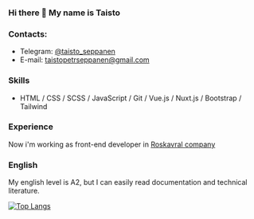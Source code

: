 ### Hi there 👋 My name is Taisto

### Contacts:

- Telegram: [@taisto_seppanen](https://t.me/taisto_seppanen "@taisto_seppanen")
- E-mail: taistopetrseppanen@gmail.com

### Skills

- HTML / CSS / SCSS / JavaScript / Git / Vue.js / Nuxt.js / Bootstrap / Tailwind

### Experience

Now i'm working as front-end developer in [Roskavral company](https://roskvartal.ru/o-kompanii)

### English

My english level is A2, but I can easily read documentation and technical literature.

[![Top Langs](https://github-readme-stats.vercel.app/api/top-langs/?username=taisto-seppanen)](https://github.com/anuraghazra/github-readme-stats)

<!--
**taisto-seppanen/taisto-seppanen** is a ✨ _special_ ✨ repository because its `README.md` (this file) appears on your GitHub profile.

Here are some ideas to get you started:

- 🔭 I’m currently working on ...
- 🌱 I’m currently learning ...
- 👯 I’m looking to collaborate on ...
- 🤔 I’m looking for help with ...
- 💬 Ask me about ...
- 📫 How to reach me: ...
- 😄 Pronouns: ...
- ⚡ Fun fact: ...
-->
